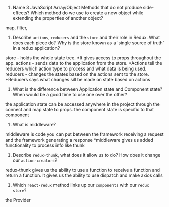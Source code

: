 1.  Name 3 JavaScript Array/Object Methods that do not produce side-effects? Which method do we use to create a new object while extending the properties of another object?

map, filter,

1.  Describe `actions`, `reducers` and the `store` and their role in Redux. What does each piece do? Why is the store known as a 'single source of truth' in a redux application?

store - holds the whole state tree. *It gives access to props throughout the app.
actions - sends data to the application from the store. *Actions tell the reducers which action type to process and what data is being used.
reducers - changes the states based on the actions sent to the store. \*Reducers says what changes sill be made on state based on actions

1.  What is the difference between Application state and Component state? When would be a good time to use one over the other?

the application state can be accessed anywhere in the project through the connect and map state to props.
the component state is specific to that component

1.  What is middleware?

middleware is code you can put between the framework receiving a request and the framework generating a response
\*middleware gives us added functionality to process info like thunk

1.  Describe `redux-thunk`, what does it allow us to do? How does it change our `action-creators`?

redux-thunk gives us the ability to use a function to receive a function and return a function. It gives us the ability to use dispatch and make axios calls

1.  Which `react-redux` method links up our `components` with our `redux store`?

the Provider

